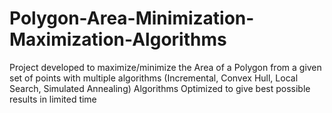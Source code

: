 # Polygon-Area-Minimization-Maximization-Algorithms
Project developed to maximize/minimize the Area of a Polygon from a given set of points with multiple algorithms
(Incremental, Convex Hull, Local Search, Simulated Annealing)
Algorithms Optimized to give best possible results in limited time

